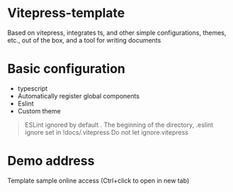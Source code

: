 # Vitepress-template
Based on vitepress, integrates ts, and other simple configurations, themes, etc., out of the box, and a tool for writing documents

# Basic configuration
+ typescript
+ Automatically register global components
+ Eslint
+ Custom theme
> ESLint ignored by default . The beginning of the directory, .eslint ignore set in !docs/.vitepress Do not let ignore.vitepress

# Demo address
Template sample online access (Ctrl+click to open in new tab)